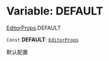 # Variable: DEFAULT

[EditorProps](/auto-docs/editor/modules/EditorProps.md).DEFAULT

`Const` **DEFAULT**: [`EditorProps`](/auto-docs/editor/interfaces/EditorProps-1.md)

默认配置
